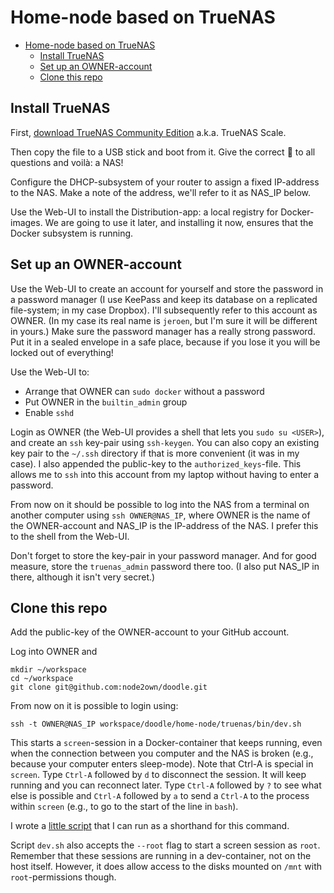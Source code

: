 # Home-node based on TrueNAS

<!-- TOC -->
* [Home-node based on TrueNAS](#home-node-based-on-truenas)
  * [Install TrueNAS](#install-truenas)
  * [Set up an OWNER-account](#set-up-an-owner-account)
  * [Clone this repo](#clone-this-repo)
<!-- TOC -->

## Install TrueNAS

First, [download TrueNAS Community Edition](https://www.truenas.com/truenas-community-edition/) a.k.a. TrueNAS Scale.

Then copy the file to a USB stick and boot from it. Give the correct :slightly_smiling_face: to all questions and voilà: a NAS!

Configure the DHCP-subsystem of your router to assign a fixed IP-address to the NAS. Make a note of the address, we'll refer to it as NAS_IP below.

Use the Web-UI to install the Distribution-app: a local registry for Docker-images. We are going to use it later, and installing it now, ensures that the Docker subsystem is running.

## Set up an OWNER-account

Use the Web-UI to create an account for yourself and store the password in a password manager (I use KeePass and keep its database on a replicated file-system; in my case Dropbox). I'll subsequently refer to this account as OWNER. (In my case its real name is `jeroen`, but I'm sure it will be different in yours.) Make sure the password manager has a really strong password. Put it in a sealed envelope in a safe place, because if you lose it you will be locked out of everything!

Use the Web-UI to:
* Arrange that OWNER can `sudo docker` without a password
* Put OWNER in the `builtin_admin` group
* Enable `sshd`

Login as OWNER (the Web-UI provides a shell that lets you `sudo su <USER>`), and create an `ssh` key-pair using `ssh-keygen`. You can also copy an existing key pair to the `~/.ssh` directory if that is more convenient (it was in my case). I also appended the public-key to the `authorized_keys`-file. This allows me to `ssh` into this account from my laptop without having to enter a password.

From now on it should be possible to log into the NAS from a terminal on another computer using `ssh OWNER@NAS_IP`,
where OWNER is the name of the OWNER-account and NAS_IP is the IP-address of the NAS. I prefer this to the shell from the Web-UI.

Don't forget to store the key-pair in your password manager. And for good measure, store the `truenas_admin` password there too. (I also put NAS_IP in there, although it isn't very secret.)

## Clone this repo

Add the public-key of the OWNER-account to your GitHub account.

Log into OWNER and
```shell
mkdir ~/workspace
cd ~/workspace
git clone git@github.com:node2own/doodle.git
```

From now on it is possible to login using:
```shell
ssh -t OWNER@NAS_IP workspace/doodle/home-node/truenas/bin/dev.sh
```
This starts a `screen`-session in a Docker-container that keeps running, even when the connection between you computer and the NAS is broken (e.g., because your computer enters sleep-mode). Note that Ctrl-A is special in `screen`. Type `Ctrl-A` followed by `d` to disconnect the session. It will keep running and you can reconnect later. Type `Ctrl-A` followed by `?` to see what else is possible and `Ctrl-A` followed by `a` to send a `Ctrl-A` to the process within `screen` (e.g., to go to the start of the line in `bash`).

I wrote a [little script](https://github.com/jeroenvanmaanen/scripts/blob/master/miranda.sh) that I can run as a shorthand for this command.

Script `dev.sh` also accepts the `--root` flag to start a screen session as `root`. Remember that these sessions are running in a dev-container, not on the host itself. However, it does allow access to the disks mounted on `/mnt` with `root`-permissions though.